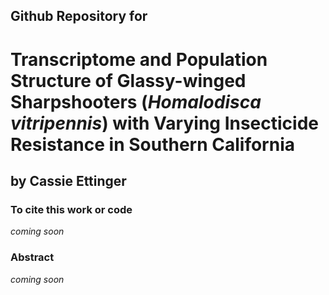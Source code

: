 ## Github Repository for
# Transcriptome and Population Structure of Glassy-winged Sharpshooters (<i>Homalodisca vitripennis</i>) with Varying Insecticide Resistance in Southern California
## by Cassie Ettinger 

### To cite this work or code

<i>coming soon</i>

### Abstract

<i>coming soon</i>

